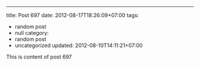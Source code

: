 ---
title: Post 697
date: 2012-08-17T18:26:09+07:00
tags:
  - random post
  - null
category:
  - random post
  - uncategorized
updated: 2012-08-10T14:11:21+07:00

This is content of post 697
